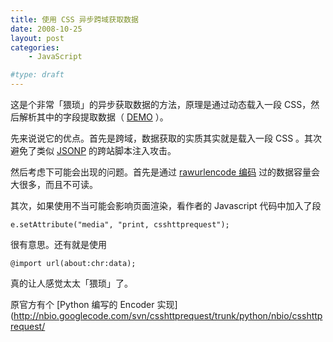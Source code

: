 ```yaml
---
title: 使用 CSS 异步跨域获取数据
date: 2008-10-25
layout: post
categories:
    - JavaScript

#type: draft
---
```


这是个非常「猥琐」的异步获取数据的方法，原理是通过动态载入一段 CSS，然后解析其中的字段提取数据（ [DEMO](http://nb.io/hacks/csshttprequest/) ）。

先来说说它的优点。首先是跨域，数据获取的实质其实就是载入一段 CSS 。其次避免了类似  [JSONP](http://bob.pythonmac.org/archives/2005/12/05/remote-json-jsonp/)  的跨站脚本注入攻击。

然后考虑下可能会出现的问题。首先是通过  [rawurlencode 编码](http://www.faqs.org/rfcs/rfc1738) 过的数据容量会大很多，而且不可读。

其次，如果使用不当可能会影响页面渲染，看作者的 Javascript 代码中加入了段

    e.setAttribute("media", "print, csshttprequest");

很有意思。还有就是使用

    @import url(about:chr:data);

真的让人感觉太太「猥琐」了。

原官方有个  [Python 编写的 Encoder 实现](http://nbio.googlecode.com/svn/csshttprequest/trunk/python/nbio/csshttprequest/
